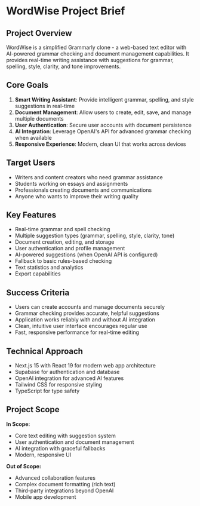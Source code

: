 # WordWise Project Brief

## Project Overview
WordWise is a simplified Grammarly clone - a web-based text editor with AI-powered grammar checking and document management capabilities. It provides real-time writing assistance with suggestions for grammar, spelling, style, clarity, and tone improvements.

## Core Goals
1. **Smart Writing Assistant**: Provide intelligent grammar, spelling, and style suggestions in real-time
2. **Document Management**: Allow users to create, edit, save, and manage multiple documents
3. **User Authentication**: Secure user accounts with document persistence
4. **AI Integration**: Leverage OpenAI's API for advanced grammar checking when available
5. **Responsive Experience**: Modern, clean UI that works across devices

## Target Users
- Writers and content creators who need grammar assistance
- Students working on essays and assignments  
- Professionals creating documents and communications
- Anyone who wants to improve their writing quality

## Key Features
- Real-time grammar and spell checking
- Multiple suggestion types (grammar, spelling, style, clarity, tone)
- Document creation, editing, and storage
- User authentication and profile management
- AI-powered suggestions (when OpenAI API is configured)
- Fallback to basic rules-based checking
- Text statistics and analytics
- Export capabilities

## Success Criteria
- Users can create accounts and manage documents securely
- Grammar checking provides accurate, helpful suggestions
- Application works reliably with and without AI integration
- Clean, intuitive user interface encourages regular use
- Fast, responsive performance for real-time editing

## Technical Approach
- Next.js 15 with React 19 for modern web app architecture
- Supabase for authentication and database
- OpenAI integration for advanced AI features
- Tailwind CSS for responsive styling
- TypeScript for type safety

## Project Scope
**In Scope:**
- Core text editing with suggestion system
- User authentication and document management
- AI integration with graceful fallbacks
- Modern, responsive UI

**Out of Scope:**
- Advanced collaboration features
- Complex document formatting (rich text)
- Third-party integrations beyond OpenAI
- Mobile app development 